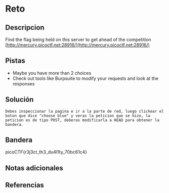 # Reto

## Descripcion
Find the flag being held on this server to get ahead of the competition [http://mercury.picoctf.net:28916/](http://mercury.picoctf.net:28916/)

## Pistas
- Maybe you have more than 2 choices
- Check out tools like Burpsuite to modify your requests and look at the responses

## Solución

```
Debes inspeccionar la pagina e ir a la parte de red, luego clickear el boton que dice "choose blue" y veras la peticion que se hizo, la peticion es de tipo POST, deberas modificarla a HEAD para obtener la bandera.
```

## Bandera
picoCTF{r3j3ct_th3_du4l1ty_70bc61c4}

## Notas adicionales

## Referencias